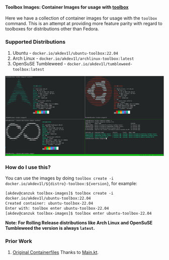 #### Toolbox Images: Container Images for usage with [toolbox](https://github.com/containers/toolbox)

Here we have a collection of container images for usage with the `toolbox` command. This is an attempt at providing more
feature parity with regard to toolboxes for distributions other than Fedora.

### Supported Distributions

1. Ubuntu - `docker.io/akdev1l/ubuntu-toolbox:22.04`
2. Arch Linux - `docker.io/akdev1l/archlinux-toolbox:latest`
3. OpenSuSE Tumbleweed - `docker.io/akdev1l/tumbleweed-toolbox:latest`

![screenshot of toolboxes of different distros](docs/sample.png)


### How do I use this?

You can use the images by doing `toolbox create -i docker.io/akdev1l/${distro}-toolbox:${version}`, for example:

```
[akdev@canzuk toolbox-images]$ toolbox create -i docker.io/akdev1l/ubuntu-toolbox:22.04                  
Created container: ubuntu-toolbox-22.04                                                                               
Enter with: toolbox enter ubuntu-toolbox-22.04                                                                        
[akdev@canzuk toolbox-images]$ toolbox enter ubuntu-toolbox-22.04
```

**Note: For Rolling Release distributions like Arch Linux and OpenSuSE Tumbleweed the version is always `latest`.**

### Prior Work

1. [Original Containerfiles](https://github.com/MainKt/toolbox/tree/main/images) Thanks to [Main.kt](https://github.com/MainKt).
